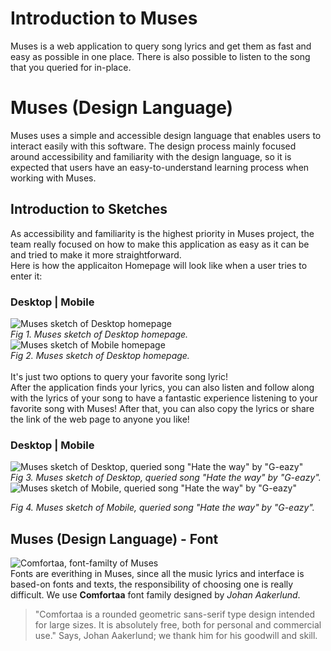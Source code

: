 # Introduction to Muses
Muses is a web application to query song lyrics and get them as fast and easy as possible in one place. There is also possible to listen to the song that you queried for in-place.

# Muses (Design Language)
Muses uses a simple and accessible design language that enables users to interact easily with this software. The design process mainly focused around accessibility and familiarity with the design language, so it is expected that users have an easy-to-understand learning process when working with Muses.

## Introduction to Sketches
As accessibility and familiarity is the highest priority in Muses project, the team really focused on how to make this application as easy as it can be and tried to make it more straightforward.<br>
Here is how the applicaiton Homepage will look like when a user tries to enter it:<br>
### Desktop | Mobile
![Muses sketch of Desktop homepage](docs/Sketch%20Home%20Page%20-%20Desktop.png)<br>
*Fig 1. Muses sketch of Desktop homepage.*
![Muses sketch of Mobile homepage](docs/Sketch%20Home%20Page%20-%20Mobile.png)<br>
*Fig 2. Muses sketch of Desktop homepage.*
<br>
<br>
It's just two options to query your favorite song lyric!
<br>
After the application finds your lyrics, you can also listen and follow along with the lyrics of your song to have a fantastic experience listening to your favorite song with Muses! After that, you can also copy the lyrics or share the link of the web page to anyone you like!

### Desktop | Mobile
![Muses sketch of Desktop, queried song "Hate the way" by "G-eazy"](docs/Sketch%20Search%20Result%20Real%20-%20Desktop.png)<br>
*Fig 3. Muses sketch of Desktop, queried song "Hate the way" by "G-eazy".*
<br>
![Muses sketch of Mobile, queried song "Hate the way" by "G-eazy"](docs/Sketch%20Search%20Result%20Real%20-%20Mobile.png)<br>

*Fig 4. Muses sketch of Mobile, queried song "Hate the way" by "G-eazy".*
<br>

## Muses (Design Language) - Font
![Comfortaa, font-familty of Muses](docs/font.png)<br>
Fonts are everithing in Muses, since all the music lyrics and interface is based-on fonts and texts, the responsibility of choosing one is really difficult. We use **Comfortaa** font family designed by *Johan Aakerlund*.

> "Comfortaa is a rounded geometric sans-serif type design intended for large sizes. It is absolutely free, both for personal and commercial use."
Says, Johan Aakerlund; we thank him for his goodwill and skill.